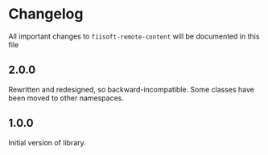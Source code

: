 # Changelog

All important changes to `fiisoft-remote-content` will be documented in this file

## 2.0.0

Rewritten and redesigned, so backward-incompatible. Some classes have been moved to other namespaces.

## 1.0.0

Initial version of library.